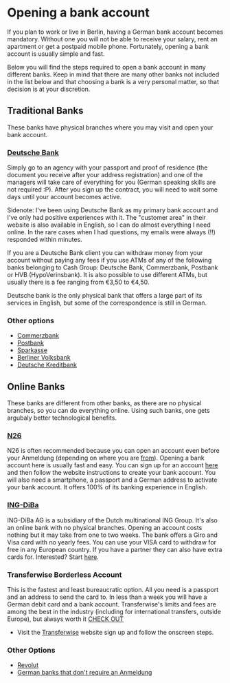 # Opening a bank account

If you plan to work or live in Berlin, having a German bank account becomes mandatory. Without one you will not be able to receive your salary, rent an apartment or get a postpaid mobile phone. Fortunately, opening a bank account is usually simple and fast.

Below you will find the steps required to open a bank account in many different banks. Keep in mind that there are many other banks not included in the list below and that choosing a bank is a very personal matter, so that decision is at your discretion.

## Traditional Banks

These banks have physical branches where you may visit and open your bank account.

### [Deutsche Bank](https://www.deutsche-bank.de)


Simply go to an agency with your passport and proof of residence (the document you receive after your address registration) and one of the managers will take care of everything for you (German speaking skills are not required :P). After you sign up the contract, you will need to wait some days until your account becomes active.

Sidenote: I've been using Deutsche Bank as my primary bank account and I've only had positive experiences with it. The "customer area" in their website is also available in English, so I can do almost everything I need online. In the rare cases when I had questions, my emails were always (!!) responded within minutes.

If you are a Deutsche Bank client you can withdraw money from your account without paying any fees if you use ATMs of any of the following banks belonging to Cash Group: Deutsche Bank, Commerzbank, Postbank or HVB (HypoVerinsbank). It is also possible to use different ATMs, but usually there is a fee ranging from €3,50 to €4,50.

Deutsche bank is the only physical bank that offers a large part of its services in English, but some of the correspondence is still in German.


### Other options
- [Commerzbank](https://www.commerzbank.de/)
- [Postbank](https://www.postbank.de/)
- [Sparkasse](https://www.berliner-sparkasse.de)
- [Berliner Volksbank](https://www.berliner-volksbank.de/)
- [Deutsche Kreditbank](https://www.dkb.de/)


## Online Banks
These banks are different from other banks, as there are no physical branches, so you can do everything online. Using such banks, one gets argubaly better technological benefits.

### [N26](https://n26.com)
N26 is often recommended because you can open an account even before your Anmeldung (depending on where you are [from](https://support.n26.com/en-eu/getting-started/personal-information/how-to-prove-my-identity)). Opening a bank account here is usually fast and easy. You can sign up for an account [here](https://app.n26.com/register) and then follow the website instructions to create your bank account. You will also need a smartphone, a passport and a German address to activate your bank account.
It offers 100% of its banking experience in English.

### [ING-DiBa](https://www.ing-diba.de/)

ING-DiBa AG is a subsidiary of the Dutch multinational ING Group. It's also an online bank with no physical branches. Opening an account costs nothing but it may take from one to two weeks. The bank offers a Giro and Visa card with no yearly fees. You can use your VISA card to withdraw for free in any European country. If you have a partner they can also have extra cards for. Interested? Start [here](https://produkte.banking.ing-diba.de/pub/girokonto-einzelkonto).

### Transferwise Borderless Account
This is the fastest and least bureaucratic option. All you need is a passport and an address to send the card to. In less than a week you will have a German debit card and a bank account. Transferwise's limits and fees are among the best in the industry (including for international transfers, outside Europe), but always worth it [CHECK OUT](https://transferwise.com/help/13/understanding-fees-and-rates)
- Visit the [Transferwise](https://transferwise.com/register#/) website sign up and follow the onscreen steps.

### Other Options
- [Revolut](https://www.revolut.com)
- [German banks that don't require an Anmeldung](https://allaboutberlin.com/guides/german-banks-no-address)
